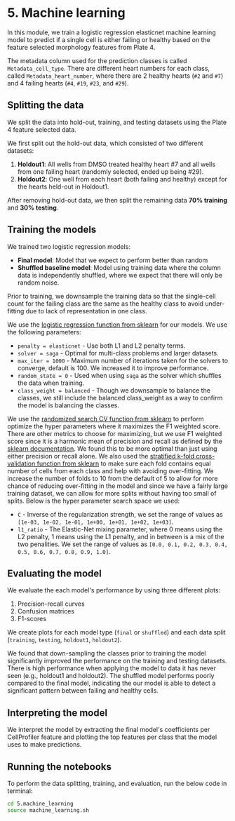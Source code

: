 # 5. Machine learning

In this module, we train a logistic regression elasticnet machine learning model to predict if a single cell is either failing or healthy based on the feature selected morphology features from Plate 4. 

The metadata column used for the prediction classes is called `Metadata_cell_type`.
There are different heart numbers for each class, called `Metadata_heart_number`, where there are 2 healthy hearts (`#2` and `#7`) and 4 failing hearts (`#4`, `#19`, `#23`, and `#29`).

## Splitting the data

We split the data into hold-out, training, and testing datasets using the Plate 4 feature selected data.

We first split out the hold-out data, which consisted of two different datasets:

1. **Holdout1**: All wells from DMSO treated healthy heart #7 and all wells from one failing heart (randomly selected, ended up being #29).
2. **Holdout2**: One well from each heart (both failing and healthy) except for the hearts held-out in Holdout1.

After removing hold-out data, we then split the remaining data **70% training** and **30% testing**.

## Training the models

We trained two logistic regression models:

- **Final model**: Model that we expect to perform better than random
- **Shuffled baseline model**: Model using training data where the column data is independently shuffled, where we expect that there will only be random noise.

Prior to training, we downsample the training data so that the single-cell count for the failing class are the same as the healthy class to avoid under-fitting due to lack of representation in one class.

We use the [logistic regression function from sklearn](https://scikit-learn.org/stable/modules/generated/sklearn.linear_model.LogisticRegression.html) for our models. 
We use the following parameters:

- `penalty = elasticnet` - Use both L1 and L2 penalty terms.
- `solver = saga` - Optimal for multi-class problems and larger datasets.
- `max_iter = 1000` - Maximum number of iterations taken for the solvers to converge, default is 100. We increased it to improve performance.
- `random_state = 0` - Used when using `saga` as the solver which shuffles the data when training.
- `class_weight = balanced` - Though we downsample to balance the classes, we still include the balanced class_weight as a way to confirm the model is balancing the classes.

We use the [randomized search CV function from sklearn](https://scikit-learn.org/stable/modules/generated/sklearn.model_selection.RandomizedSearchCV.html) to perform optimize the hyper parameters where it maximizes the F1 weighted score. 
There are other metrics to choose for maximizing, but we use F1 weighted score since it is a harmonic mean of precision and recall as defined by the [sklearn documentation](https://scikit-learn.org/stable/modules/generated/sklearn.metrics.f1_score.html). 
We found this to be more optimal than just using either precision or recall alone.
We also used the [stratified k-fold cross-validation function from sklearn](https://scikit-learn.org/stable/modules/generated/sklearn.model_selection.StratifiedKFold.html) to make sure each fold contains equal number of cells from each class and help with avoiding over-fitting.
We increase the number of folds to 10 from the default of 5 to allow for more chance of reducing over-fitting in the model and since we have a fairly large training dataset, we can allow for more splits without having too small of splits.
Below is the hyper parameter search space we used:

- `C` - Inverse of the regularization strength, we set the range of values as `[1e-03, 1e-02, 1e-01, 1e+00, 1e+01, 1e+02, 1e+03]`.
- `l1_ratio` - The Elastic-Net mixing parameter, where 0 means using the L2 penalty, 1 means using the L1 penalty, and in between is a mix of the two penalities. We set the range of values as `[0.0, 0.1, 0.2, 0.3, 0.4, 0.5, 0.6, 0.7, 0.8, 0.9, 1.0]`.

## Evaluating the model

We evaluate the each model's performance by using three different plots:

1. Precision-recall curves
2. Confusion matrices
3. F1-scores

We create plots for each model type (`final` or `shuffled`) and each data split (`training`, `testing`, `holdout1`, `holdout2`).

We found that down-sampling the classes prior to training the model significantly improved the performance on the training and testing datasets.
There is high performance when applying the model to data it has never seen (e.g., holdout1 and holdout2).
The shuffled model performs poorly compared to the final model, indicating the our model is able to detect a significant pattern between failing and healthy cells.

## Interpreting the model

We interpret the model by extracting the final model's coefficients per CellProfiler feature and plotting the top features per class that the model uses to make predictions.

## Running the notebooks

To perform the data splitting, training, and evaluation, run the below code in terminal:

```bash
cd 5.machine_learning
source machine_learning.sh
```
